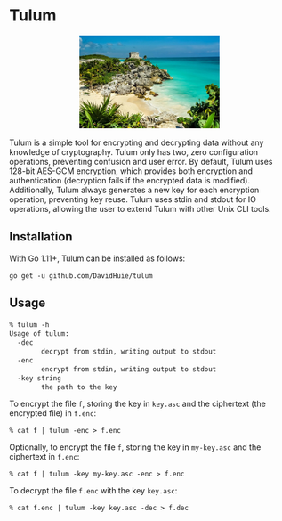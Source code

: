 # Tulum

<p align="center">
    <img src="https://github.com/DavidHuie/tulum/raw/master/images/tulum.jpg" width="50%" height="50%">
</p>

Tulum is a simple tool for encrypting and decrypting data without any
knowledge of cryptography. Tulum only has two, zero configuration
operations, preventing confusion and user error. By default, Tulum
uses 128-bit AES-GCM encryption, which provides both encryption and
authentication (decryption fails if the encrypted data is
modified). Additionally, Tulum always generates a new key for each
encryption operation, preventing key reuse. Tulum uses stdin and
stdout for IO operations, allowing the user to extend Tulum with other
Unix CLI tools.

## Installation

With Go 1.11+, Tulum can be installed as follows:
```shell
go get -u github.com/DavidHuie/tulum
```

## Usage

```text
% tulum -h
Usage of tulum:
  -dec
    	decrypt from stdin, writing output to stdout
  -enc
    	encrypt from stdin, writing output to stdout
  -key string
    	the path to the key
```

To encrypt the file `f`, storing the key in `key.asc` and the
ciphertext (the encrypted file) in `f.enc`:
```shell
% cat f | tulum -enc > f.enc
```

Optionally, to encrypt the file `f`, storing the key in `my-key.asc`
and the ciphertext in `f.enc`:
```shell
% cat f | tulum -key my-key.asc -enc > f.enc
```

To decrypt the file `f.enc` with the key `key.asc`:
```shell
% cat f.enc | tulum -key key.asc -dec > f.dec
```
